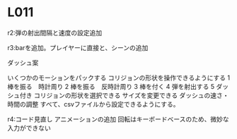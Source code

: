 # L011
 
r2:弾の射出間隔と速度の設定追加

r3:barを追加。プレイヤーに直接と、シーンの追加
 
ダッシュ案

いくつかのモーションをパックする
コリジョンの形状を操作できるようにする
1 棒を振る　時計周り
2 棒を振る　反時計周り
3 棒を付く
4 弾を射出する
5 ダッシュ付き
コリジョンの形状を選択できる
サイズを変更できる
ダッシュの速さ・時間の調整
すべて、csvファイルから設定できるようにする。

r4:コード見直し
	アニメーションの追加
	回転はキーボードベースのため、微妙な入力ができない
